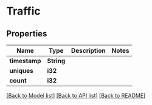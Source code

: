 # Traffic

## Properties

Name | Type | Description | Notes
------------ | ------------- | ------------- | -------------
**timestamp** | **String** |  | 
**uniques** | **i32** |  | 
**count** | **i32** |  | 

[[Back to Model list]](../README.md#documentation-for-models) [[Back to API list]](../README.md#documentation-for-api-endpoints) [[Back to README]](../README.md)


